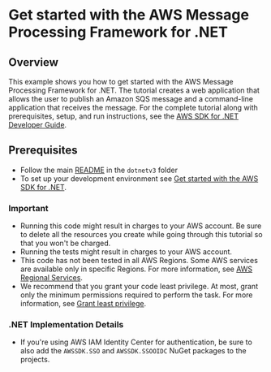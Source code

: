 # Get started with the AWS Message Processing Framework for .NET

## Overview

This example shows you how to get started with the AWS Message Processing Framework for .NET. The tutorial creates a web application that allows the user to publish an Amazon SQS message and a command-line application that receives the message. For the complete tutorial along with prerequisites, setup, and run instructions, see the [AWS SDK for .NET Developer Guide](https://docs.aws.amazon.com/sdk-for-net/v3/developer-guide/msg-proc-fw-get-started.html).

## Prerequisites

- Follow the main [README](../../README.md#Prerequisites) in the `dotnetv3` folder
- To set up your development environment see [Get started with the AWS SDK for .NET](https://docs.aws.amazon.com/sdk-for-net/v3/developer-guide/net-dg-setup.html).

### Important

- Running this code might result in charges to your AWS account.
  Be sure to delete all the resources you create while going through this tutorial so that you won't be charged.
- Running the tests might result in charges to your AWS account.
- This code has not been tested in all AWS Regions. Some AWS services are available only in specific Regions. For more information, see [AWS Regional Services](https://aws.amazon.com/about-aws/global-infrastructure/regional-product-services).
- We recommend that you grant your code least privilege. At most, grant only the minimum permissions required to perform the task. For more information, see [Grant least privilege](https://docs.aws.amazon.com/IAM/latest/UserGuide/best-practices.html#grant-least-privilege).

### .NET Implementation Details
 - If you're using AWS IAM Identity Center for authentication, be sure to also add the `AWSSDK.SSO` and `AWSSDK.SSOOIDC` NuGet packages to the projects.